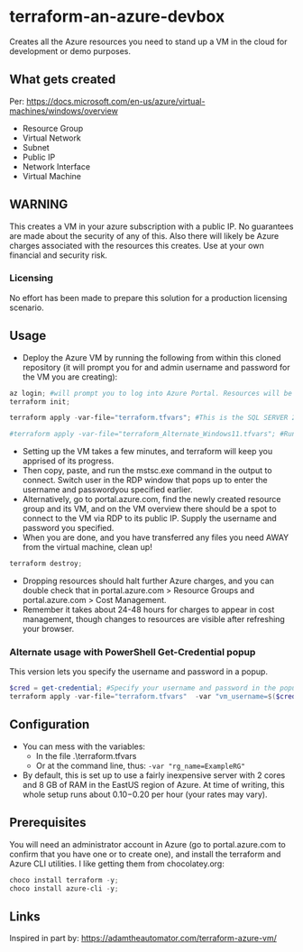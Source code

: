 # terraform-an-azure-devbox

Creates all the Azure resources you need to stand up a VM in the cloud for development or demo purposes.

## What gets created

Per: https://docs.microsoft.com/en-us/azure/virtual-machines/windows/overview

- Resource Group
- Virtual Network
- Subnet
- Public IP
- Network Interface
- Virtual Machine

## WARNING

This creates a VM in your azure subscription with a public IP. No guarantees are made about the security of any of this. Also there will likely be Azure charges associated with the resources this creates. Use at your own financial and security risk.

### Licensing

No effort has been made to prepare this solution for a production licensing scenario.

## Usage

- Deploy the Azure VM by running the following from within this cloned repository (it will prompt you for and admin username and password for the VM you are creating):

```powershell
az login; #will prompt you to log into Azure Portal. Resources will be created in that account's selected subscription.
terraform init;

terraform apply -var-file="terraform.tfvars"; #This is the SQL SERVER 2019 Developer Edition version. In fact, you don't even need to specify the default tfvars file, so this is equivalent: terraform apply;

#terraform apply -var-file="terraform_Alternate_Windows11.tfvars"; #Run this line instead for a plain windows 11 VM.
```

- Setting up the VM takes a few minutes, and terraform will keep you apprised of its progress.
- Then copy, paste, and run the mstsc.exe command in the output to connect. Switch user in the RDP window that pops up to enter the username and passwordyou specified earlier.
- Alternatively, go to portal.azure.com, find the newly created resource group and its VM, and on the VM overview there should be a spot to connect to the VM via RDP to its public IP. Supply the username and password you specified.
- When you are done, and you have transferred any files you need AWAY from the virtual machine, clean up!

```powershell
terraform destroy;
```

- Dropping resources should halt further Azure charges, and you can double check that in portal.azure.com > Resource Groups and portal.azure.com > Cost Management. 
- Remember it takes about 24-48 hours for charges to appear in cost management, though changes to resources are visible after refreshing your browser.

### Alternate usage with PowerShell Get-Credential popup

This version lets you specify the username and password in a popup.

```powershell
$cred = get-credential; #Specify your username and password in the popup
terraform apply -var-file="terraform.tfvars"  -var "vm_username=$($cred.UserName)" -var "vm_password=$($cred.GetNetworkCredential().Password)";
```

## Configuration

- You can mess with the variables:
  - In the file .\terraform.tfvars
  - Or at the command line, thus: ```-var "rg_name=ExampleRG"```
- By default, this is set up to use a fairly inexpensive server with 2 cores and 8 GB of RAM in the EastUS region of Azure. At time of writing, this whole setup runs about $0.10-$0.20 per hour (your rates may vary).

## Prerequisites

You will need an administrator account in Azure (go to portal.azure.com to confirm that you have one or to create one), and install the terraform and Azure CLI utilities. I like getting them from chocolatey.org: 

```powershell
choco install terraform -y;
choco install azure-cli -y;
```

## Links
Inspired in part by:
https://adamtheautomator.com/terraform-azure-vm/
